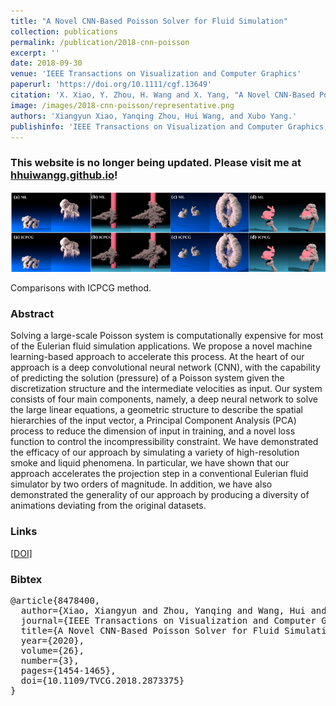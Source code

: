 ```yaml
---
title: "A Novel CNN-Based Poisson Solver for Fluid Simulation"
collection: publications
permalink: /publication/2018-cnn-poisson
excerpt: ''
date: 2018-09-30
venue: 'IEEE Transactions on Visualization and Computer Graphics'
paperurl: 'https://doi.org/10.1111/cgf.13649'
citation: 'X. Xiao, Y. Zhou, H. Wang and X. Yang, "A Novel CNN-Based Poisson Solver for Fluid Simulation," in IEEE Transactions on Visualization and Computer Graphics, vol. 26, no. 3, pp. 1454-1465, 1 March 2020, doi: 10.1109/TVCG.2018.2873375.'
image: /images/2018-cnn-poisson/representative.png
authors: 'Xiangyun Xiao, Yanqing Zhou, Hui Wang, and Xubo Yang.'
publishinfo: 'IEEE Transactions on Visualization and Computer Graphics, vol. 26, no. 3, pp. 1454-1465, 1 March 2020.'
---
```


### This website is no longer being updated. Please visit me at [hhuiwangg.github.io](https://hhuiwangg.github.io/)!

![representative](/images/2018-cnn-poisson/representative.png)

Comparisons with ICPCG method.

### Abstract

Solving a large-scale Poisson system is computationally expensive for most of the Eulerian fluid simulation applications. We propose a novel machine learning-based approach to accelerate this process. At the heart of our approach is a deep convolutional neural network (CNN), with the capability of predicting the solution (pressure) of a Poisson system given the discretization structure and the intermediate velocities as input. Our system consists of four main components, namely, a deep neural network to solve the large linear equations, a geometric structure to describe the spatial hierarchies of the input vector, a Principal Component Analysis (PCA) process to reduce the dimension of input in training, and a novel loss function to control the incompressibility constraint. We have demonstrated the efficacy of our approach by simulating a variety of high-resolution smoke and liquid phenomena. In particular, we have shown that our approach accelerates the projection step in a conventional Eulerian fluid simulator by two orders of magnitude. In addition, we have also demonstrated the generality of our approach by producing a diversity of animations deviating from the original datasets.

<!-- ### Video

<iframe width="560" height="315"
src="https://www.youtube.com/embed/ugJhLMlyctc" 
frameborder="0" 
allow="accelerometer; autoplay; encrypted-media; gyroscope; picture-in-picture" 
allowfullscreen>
</iframe> -->

### Links

[[DOI]](https://doi.org/10.1109/TVCG.2018.2873375)

### Bibtex


<pre>
@article{8478400,
  author={Xiao, Xiangyun and Zhou, Yanqing and Wang, Hui and Yang, Xubo},
  journal={IEEE Transactions on Visualization and Computer Graphics}, 
  title={A Novel CNN-Based Poisson Solver for Fluid Simulation}, 
  year={2020},
  volume={26},
  number={3},
  pages={1454-1465},
  doi={10.1109/TVCG.2018.2873375}
}
</pre>